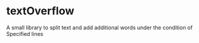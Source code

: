 # textOverflow
A small library to split text and add additional words under the condition of Specified lines
